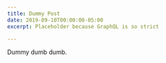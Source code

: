 ```yaml
---
title: Dummy Post
date: 2019-09-10T00:00:00-05:00
excerpt: Placeholder because GraphQL is so strict

---
```

Dummy dumb dumb.